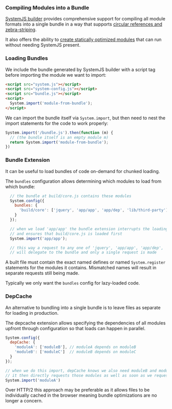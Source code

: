 ### Compiling Modules into a Bundle

[SystemJS builder](https://github.com/systemjs/builder) provides comprehensive support for compiling all
module formats into a single bundle in a way that supports
[circular references and zebra-striping](https://github.com/ModuleLoader/es6-module-loader/blob/v0.17.0/docs/circular-references-bindings.md).

It also offers the ability to [create statically optimized modules](https://github.com/systemjs/builder#self-executing-sfx-bundles)
that can run without needing SystemJS present.

### Loading Bundles

We include the bundle generated by SystemJS builder with a script tag before importing the module we want to import:

```html
<script src="system.js"></script>
<script src="system-config.js"></script>
<script src="bundle.js"></script>
<script>
  System.import('module-from-bundle');
</script>
```

We can import the bundle itself via `System.import`, but then need to nest the import statements for the code to work properly:

```javascript
System.import('/bundle.js').then(function (m) {
  // (the bundle itself is an empty module m)
  return System.import('module-from-bundle');
})
```

### Bundle Extension

It can be useful to load bundles of code on-demand for chunked loading.

The `bundles` configuration allows determining which modules to load from which bundle:

```javascript
  // the bundle at build/core.js contains these modules
  System.config({
    bundles: {
      'build/core': ['jquery', 'app/app', 'app/dep', 'lib/third-party']
    }
  });

  // when we load 'app/app' the bundle extension interrupts the loading process
  // and ensures that build/core.js is loaded first
  System.import('app/app');

  // this way a request to any one of 'jquery', 'app/app', 'app/dep', 'lib/third-party'
  // will delegate to the bundle and only a single request is made
```

A built file must contain the exact named defines or named `System.register` statements for the modules
it contains. Mismatched names will result in separate requests still being made.

Typically we only want the `bundles` config for lazy-loaded code.

### DepCache

An alternative to bundling into a single bundle is to leave files as separate for loading in production.

The depcache extension allows specifying the dependencies of all modules upfront through configuration so that loads can
happen in parallel.

```javascript
System.config({
  depCache: {
    'moduleA': ['moduleB'], // moduleA depends on moduleB
    'moduleB': ['moduleC']  // moduleB depends on moduleC
  }
});

// when we do this import, depCache knows we also need moduleB and moduleC,
// it then directly requests those modules as well as soon as we request moduleA
System.import('moduleA')
```

Over HTTP/2 this approach may be preferable as it allows files to be individually cached in the browser meaning bundle
optimizations are no longer a concern.
